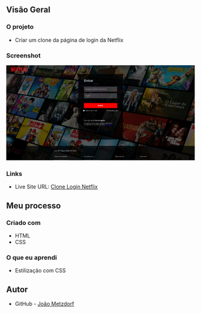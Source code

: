 ## Visão Geral

### O projeto

- Criar um clone da página de login da Netflix

### Screenshot

![](./login-netflix.png)

### Links

- Live Site URL: [Clone Login Netflix](https://joaometzdorf.github.io/clone-login-netflix/)

## Meu processo

### Criado com

- HTML
- CSS

### O que eu aprendi

- Estilização com CSS

## Autor

- GitHub - [João Metzdorf](https://github.com/joaometzdorf)
